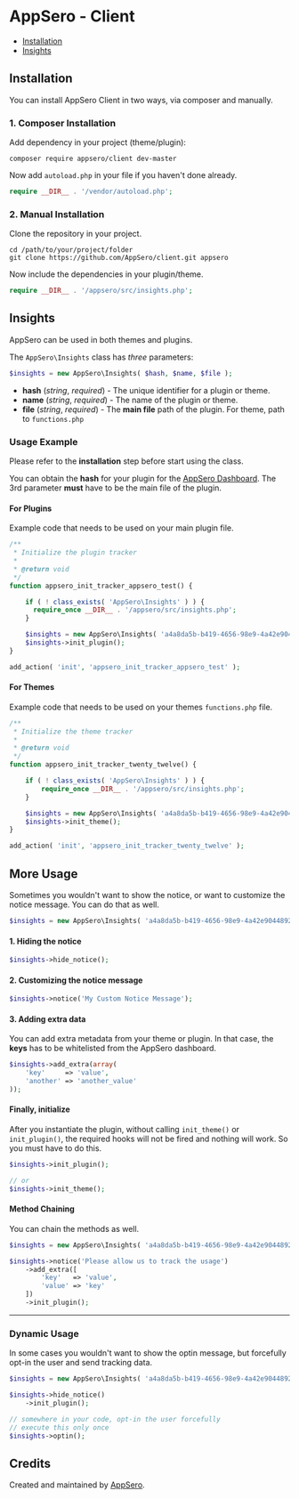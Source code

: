 # AppSero - Client

- [Installation](#installation)
- [Insights](#insights)


## Installation

You can install AppSero Client in two ways, via composer and manually.

### 1. Composer Installation

Add dependency in your project (theme/plugin):

```
composer require appsero/client dev-master
```

Now add `autoload.php` in your file if you haven't done already.

```php
require __DIR__ . '/vendor/autoload.php';
```

### 2. Manual Installation

Clone the repository in your project.

```
cd /path/to/your/project/folder
git clone https://github.com/AppSero/client.git appsero
```

Now include the dependencies in your plugin/theme.

```php
require __DIR__ . '/appsero/src/insights.php';
```

## Insights

AppSero can be used in both themes and plugins.

The `AppSero\Insights` class has *three* parameters:

```php
$insights = new AppSero\Insights( $hash, $name, $file );
```

- **hash** (*string*, *required*) - The unique identifier for a plugin or theme.
- **name** (*string*, *required*) - The name of the plugin or theme.
- **file** (*string*, *required*) - The **main file** path of the plugin. For theme, path to `functions.php`

### Usage Example

Please refer to the **installation** step before start using the class.

You can obtain the **hash** for your plugin for the [AppSero Dashboard](https://dashboard.appsero.com). The 3rd parameter **must** have to be the main file of the plugin.

#### For Plugins

Example code that needs to be used on your main plugin file.

```php
/**
 * Initialize the plugin tracker
 *
 * @return void
 */
function appsero_init_tracker_appsero_test() {

    if ( ! class_exists( 'AppSero\Insights' ) ) {
      require_once __DIR__ . '/appsero/src/insights.php';
    }

    $insights = new AppSero\Insights( 'a4a8da5b-b419-4656-98e9-4a42e9044891', 'Akismet', __FILE__ );
    $insights->init_plugin();
}

add_action( 'init', 'appsero_init_tracker_appsero_test' );
```

#### For Themes

Example code that needs to be used on your themes `functions.php` file.

```php
/**
 * Initialize the theme tracker
 *
 * @return void
 */
function appsero_init_tracker_twenty_twelve() {

    if ( ! class_exists( 'AppSero\Insights' ) ) {
        require_once __DIR__ . '/appsero/src/insights.php';
    }

    $insights = new AppSero\Insights( 'a4a8da5b-b419-4656-98e9-4a42e9044892', 'Twenty Twelve', __FILE__ );
    $insights->init_theme();
}

add_action( 'init', 'appsero_init_tracker_twenty_twelve' );
```

## More Usage

Sometimes you wouldn't want to show the notice, or want to customize the notice message. You can do that as well.

```php
$insights = new AppSero\Insights( 'a4a8da5b-b419-4656-98e9-4a42e9044892', 'Twenty Twelve', __FILE__ );
```

#### 1. Hiding the notice

```php
$insights->hide_notice();
```

#### 2. Customizing the notice message

```php
$insights->notice('My Custom Notice Message');
```

#### 3. Adding extra data

You can add extra metadata from your theme or plugin. In that case, the **keys** has to be whitelisted from the AppSero dashboard.

```php
$insights->add_extra(array(
    'key'     => 'value',
    'another' => 'another_value'
));
```

#### Finally, initialize

After you instantiate the plugin, without calling `init_theme()` or `init_plugin()`, the required hooks will not be fired and nothing will work. So you must have to do this.

```php
$insights->init_plugin();

// or
$insights->init_theme();
```

#### Method Chaining

You can chain the methods as well.

```php
$insights = new AppSero\Insights( 'a4a8da5b-b419-4656-98e9-4a42e9044892', 'Twenty Twelve', __FILE__ );

$insights->notice('Please allow us to track the usage')
    ->add_extra([
        'key'   => 'value',
        'value' => 'key'
    ])
    ->init_plugin();
```

---

### Dynamic Usage

In some cases you wouldn't want to show the optin message, but forcefully opt-in the user and send tracking data.

```php
$insights = new AppSero\Insights( 'a4a8da5b-b419-4656-98e9-4a42e9044892', 'Twenty Twelve', __FILE__ );

$insights->hide_notice()
    ->init_plugin();

// somewhere in your code, opt-in the user forcefully
// execute this only once
$insights->optin();
```

## Credits

Created and maintained by [AppSero](https://appsero.com).

